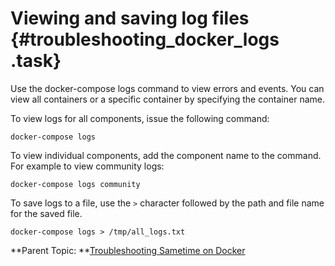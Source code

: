 # Viewing and saving log files {#troubleshooting_docker_logs .task}

Use the docker-compose logs command to view errors and events. You can view all containers or a specific container by specifying the container name.

To view logs for all components, issue the following command:

``` {#codeblock_mdx_k2b_kxb}
docker-compose logs
```

To view individual components, add the component name to the command. For example to view community logs:

``` {#codeblock_ahk_n2b_kxb}
docker-compose logs community
```

To save logs to a file, use the `>` character followed by the path and file name for the saved file.

``` {#codeblock_ixr_q2b_kxb}
docker-compose logs > /tmp/all_logs.txt
```

**Parent Topic:  **[Troubleshooting Sametime on Docker](t_troubleshooting_sametime_docker.md)

